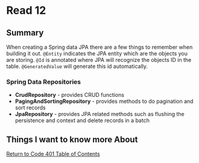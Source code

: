 # Read 12
## Summary

When creating a Spring data JPA there are a few things to remember when building it out. `@Entity` indicates the JPA entity which are the objects you are storing. `@Id` is annotated where JPA will recognize the objects ID in the table. `@GeneratedValue` will generate this id automatically.   

### Spring Data Repositories

- **CrudRepository** - provides CRUD functions
- **PagingAndSortingRepository** - provides methods to do pagination and sort records
- **JpaRepository** - provides JPA related methods such as flushing the persistence and context and delete records in a batch

## Things I want to know more About



[Return to Code 401 Table of Contents](https://rogermreyes.github.io/Reading-Notes/Code-401-Reading-Notes)